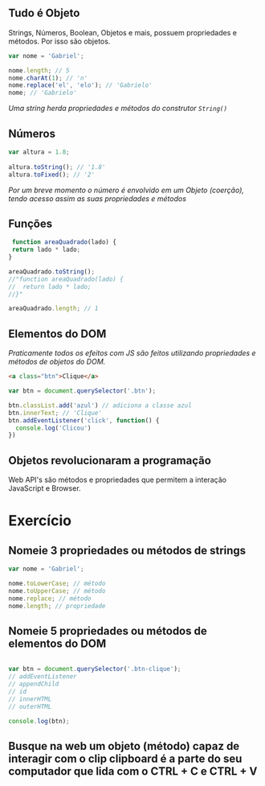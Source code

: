 ## Tudo é Objeto
 Strings, Números, Boolean, Objetos e mais, possuem propriedades
 e métodos. Por isso são objetos.

```javascript
var nome = 'Gabriel'; 

nome.length; // 5 
nome.charAt(1); // 'n' 
nome.replace('el', 'elo'); // 'Gabrielo' 
nome; // 'Gabrielo' 
```

 *Uma string herda propriedades e
 métodos do construtor ```String()```*
 
## Números

```javascript
var altura = 1.8; 
 
altura.toString(); // '1.8' 
altura.toFixed(); // '2'
```

*Por um breve momento o número é
 envolvido em um Objeto
 (coerção), tendo acesso assim as
 suas propriedades e métodos*

 ## Funções

 ```javascript
  function areaQuadrado(lado) { 
  return lado * lado; 
}

areaQuadrado.toString(); 
//"function areaQuadrado(lado) { 
//  return lado * lado; 
//}" 
 
areaQuadrado.length; // 1
 ```

 ## Elementos do DOM
 *Praticamente todos os efeitos
 com JS são feitos utilizando
 propriedades e métodos de
 objetos do DOM.*

 ```html
 <a class="btn">Clique</a> 
 ```

```javascript
var btn = document.querySelector('.btn');

btn.classList.add('azul') // adiciona a classe azul 
btn.innerText; // 'Clique' 
btn.addEventListener('click', function() { 
  console.log('Clicou') 
})
``` 

## Objetos revolucionaram a programação

Web API's são métodos e propriedades que permitem a interação JavaScript e Browser.

# Exercício

## Nomeie 3 propriedades ou métodos de strings
```javascript
var nome = 'Gabriel';

nome.toLowerCase; // método
nome.toUpperCase; // método
nome.replace; // método
nome.length; // propriedade
```

## Nomeie 5 propriedades ou métodos de elementos do DOM

```javascript

var btn = document.querySelector('.btn-clique');
// addEventListener
// appendChild
// id
// innerHTML
// outerHTML

console.log(btn);
```

## Busque na web um objeto (método) capaz de interagir com o clip clipboard é a parte do seu computador que lida com o CTRL + C e CTRL + V

